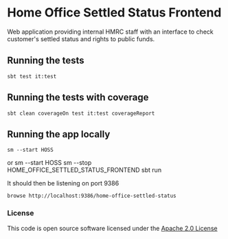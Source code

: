 # Home Office Settled Status Frontend

Web application providing internal HMRC staff with an interface to check customer's settled status and rights to public funds.

## Running the tests

    sbt test it:test

## Running the tests with coverage

    sbt clean coverageOn test it:test coverageReport

## Running the app locally

    sm --start HOSS

or
    sm --start HOSS
    sm --stop HOME_OFFICE_SETTLED_STATUS_FRONTEND
    sbt run

It should then be listening on port 9386

    browse http://localhost:9386/home-office-settled-status

### License


This code is open source software licensed under the [Apache 2.0 License]("http://www.apache.org/licenses/LICENSE-2.0.html")

